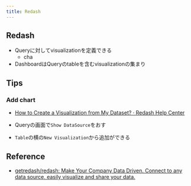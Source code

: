 ```yaml
---
title: Redash
---
```


## Redash

* Queryに対してvisualizationを定義できる
    * cha
* DashboardはQueryのtableを含むvisualizationの集まり

## Tips

### Add chart
* [How to Create a Visualization from My Dataset? · Redash Help Center](https://redash.io/help/visualization/visualization.html)

* Queryの画面で`Show DataSource`をおす
* `Table`の横の`New Visualization`から追加ができる


## Reference
* [getredash/redash: Make Your Company Data Driven. Connect to any data source, easily visualize and share your data.](https://github.com/getredash/redash)
